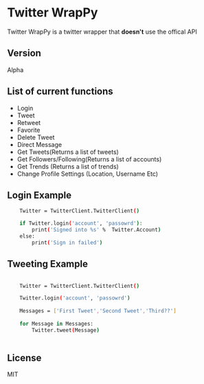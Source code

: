 Twitter WrapPy
=========

Twitter WrapPy is a twitter wrapper that **doesn't** use the offical API


Version
----


Alpha



List of current functions
--------------
* Login
* Tweet
* Retweet
* Favorite
* Delete Tweet
* Direct Message
* Get Tweets(Returns a list of tweets)
* Get Followers/Following(Returns a list of accounts)
* Get Trends (Returns a list of trends)
* Change Profile Settings (Location, Username Etc)


Login Example
--------------

```sh
    Twitter = TwitterClient.TwitterClient()

    if Twitter.login('account', 'passowrd'):
    	print('Signed into %s' %  Twitter.Account)
    else:
        print('Sign in failed')
```
Tweeting Example
---------------

```sh

    Twitter = TwitterClient.TwitterClient()

    Twitter.login('account', 'passowrd')
    
    Messages = ['First Tweet','Second Tweet','Third??']
    
    for Message in Messages:
        Twitter.tweet(Message)
        
```

License
----

MIT


